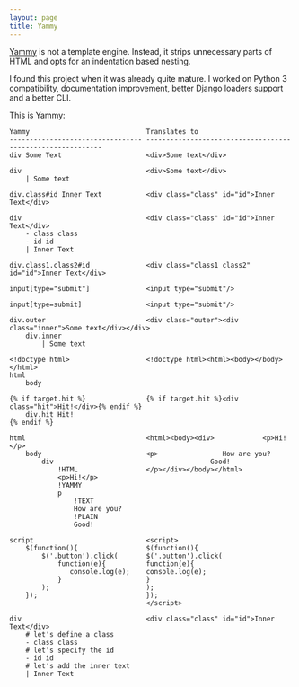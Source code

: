 ```yaml
---
layout: page
title: Yammy
---
```


[Yammy](https://bitbucket.org/quasinerd/yammy) is not a template engine.
Instead, it strips unnecessary parts of HTML and opts for an indentation based
nesting.

I found this project when it was already quite mature. I worked on Python 3
compatibility, documentation improvement, better Django loaders support and a
better CLI.

This is Yammy:

    Yammy                             Translates to
    --------------------------------- -----------------------------------------------------------
    div Some Text                     <div>Some text</div>

    div                               <div>Some text</div>
        | Some text

    div.class#id Inner Text           <div class="class" id="id">Inner Text</div>

    div                               <div class="class" id="id">Inner Text</div>
        - class class
        - id id
        | Inner Text

    div.class1.class2#id              <div class="class1 class2" id="id">Inner Text</div>

    input[type="submit"]              <input type="submit"/>

    input[type=submit]                <input type="submit"/>

    div.outer                         <div class="outer"><div class="inner">Some text</div></div>
        div.inner
            | Some text

    <!doctype html>                   <!doctype html><html><body></body></html>
    html
        body

    {% if target.hit %}               {% if target.hit %}<div class="hit">Hit!</div>{% endif %}
        div.hit Hit!
    {% endif %}

    html                              <html><body><div>            <p>Hi!</p>
        body                          <p>                How are you?
            div                                       Good!
                !HTML                 </p></div></body></html>
                <p>Hi!</p>
                !YAMMY
                p
                    !TEXT
                    How are you?
                    !PLAIN
                    Good!

    script                            <script>
        $(function(){                 $(function(){
            $('.button').click(       $('.button').click(
                function(e){          function(e){
                   console.log(e);    console.log(e);
                }                     }
            );                        );
        });                           });
                                      </script>

    div                               <div class="class" id="id">Inner Text</div>
        # let's define a class
        - class class
        # let's specify the id
        - id id
        # let's add the inner text
        | Inner Text

